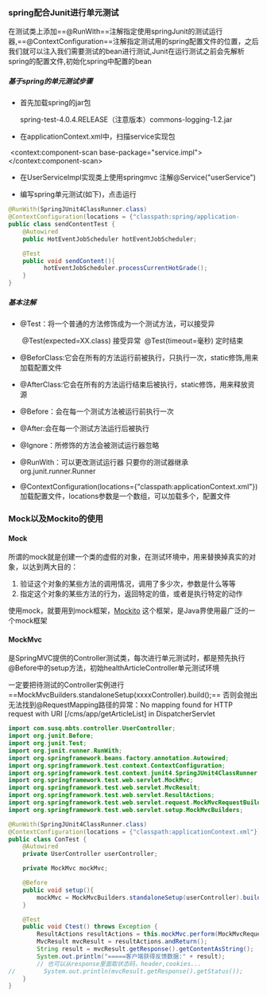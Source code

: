 ### spring配合Junit进行单元测试

​          在测试类上添加==@RunWith==注解指定使用springJunit的测试运行器,==@ContextConfiguration==注解指定测试用的spring配置文件的位置，之后我们就可以注入我们需要测试的bean进行测试,Junit在运行测试之前会先解析spring的配置文件,初始化spring中配置的bean

##### 基于spring的单元测试步骤

* 首先加载spring的jar包 

  ​        spring-test-4.0.4.RELEASE（注意版本）commons-logging-1.2.jar

* 在applicationContext.xml中，扫描service实现包

​           <context:component-scan base-package="service.impl"></context:component-scan>

* 在UserServiceImpl实现类上使用springmvc 注解@Service("userService")

* 编写spring单元测试(如下)，点击运行

```java
@RunWith(SpringJUnit4ClassRunner.class)
@ContextConfiguration(locations = {"classpath:spring/application-          context.xml","classpath:spring/datasource-beans.xml", "classpath:spring/properties.xml"})
public class sendContentTest {
	@Autowired
	public HotEventJobScheduler hotEventJobScheduler;

	@Test
	public void sendContent(){
          hotEventJobScheduler.processCurrentHotGrade();
	}
}
```

##### 基本注解

* @Test：将一个普通的方法修饰成为一个测试方法，可以接受异

  ​            @Test(expected=XX.class)  接受异常
  ​            @Test(timeout=毫秒)   定时结束

* @BeforClass:它会在所有的方法运行前被执行，只执行一次，static修饰,用来加载配置文件

* @AfterClass:它会在所有的方法运行结束后被执行，static修饰，用来释放资源

* @Before：会在每一个测试方法被运行前执行一次

* @After:会在每一个测试方法运行后被执行

* @Ignore：所修饰的方法会被测试运行器忽略

* @RunWith：可以更改测试运行器 只要你的测试器继承org.junit.runner.Runner

* @ContextConfiguration(locations={"classpath:applicationContext.xml"})加载配置文件，locations参数是一个数组，可以加载多个，配置文件

### Mock以及Mockito的使用

#### Mock

​     所谓的mock就是创建一个类的虚假的对象，在测试环境中，用来替换掉真实的对象，以达到两大目的：

1. 验证这个对象的某些方法的调用情况，调用了多少次，参数是什么等等
2. 指定这个对象的某些方法的行为，返回特定的值，或者是执行特定的动作

使用mock，就要用到mock框架，[Mockito](http://mockito.org/) 这个框架，是Java界使用最广泛的一个mock框架

#### MockMvc

​        是SpringMVC提供的Controller测试类，每次进行单元测试时，都是预先执行@Before中的setup方法，初始healthArticleController单元测试环境

​        一定要把待测试的Controller实例进行==MockMvcBuilders.standaloneSetup(xxxxController).build();==    否则会抛出无法找到@RequestMapping路径的异常：No mapping found for HTTP request with URI [/cms/app/getArticleList] in DispatcherServlet

```java
import com.susq.mbts.controller.UserController;
import org.junit.Before;
import org.junit.Test;
import org.junit.runner.RunWith;
import org.springframework.beans.factory.annotation.Autowired;
import org.springframework.test.context.ContextConfiguration;
import org.springframework.test.context.junit4.SpringJUnit4ClassRunner;
import org.springframework.test.web.servlet.MockMvc;
import org.springframework.test.web.servlet.MvcResult;
import org.springframework.test.web.servlet.ResultActions;
import org.springframework.test.web.servlet.request.MockMvcRequestBuilders;
import org.springframework.test.web.servlet.setup.MockMvcBuilders;

@RunWith(SpringJUnit4ClassRunner.class)
@ContextConfiguration(locations = {"classpath:applicationContext.xml"})
public class ConTest {
    @Autowired
    private UserController userController;

    private MockMvc mockMvc;

    @Before
    public void setup(){
        mockMvc = MockMvcBuilders.standaloneSetup(userController).build();
    }

    @Test
    public void Ctest() throws Exception {
        ResultActions resultActions = this.mockMvc.perform(MockMvcRequestBuilders.post("/show_user3").param("id", "1"));
        MvcResult mvcResult = resultActions.andReturn();
        String result = mvcResult.getResponse().getContentAsString();
        System.out.println("=====客户端获得反馈数据:" + result);
        // 也可以从response里面取状态码，header,cookies...
//        System.out.println(mvcResult.getResponse().getStatus());
    }
}
```

